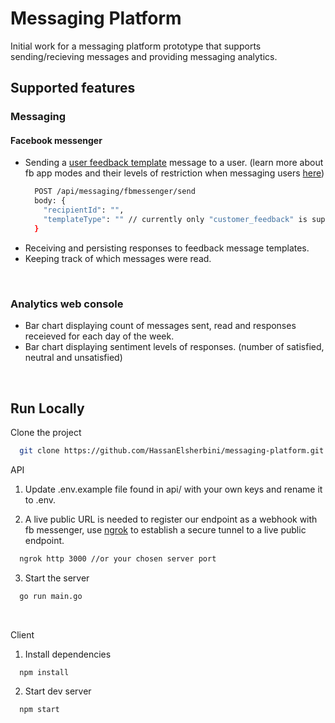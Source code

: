 # Messaging Platform
Initial work for a messaging platform prototype that supports sending/recieving messages and providing messaging analytics.


## Supported features
### Messaging
#### Facebook messenger
- Sending a [user feedback template](https://developers.facebook.com/docs/messenger-platform/send-messages/templates/customer-feedback-template) message to a user. (learn more about fb app modes and their levels of restriction when messaging users [here](https://developers.facebook.com/docs/development/build-and-test))
  ```bash
    POST /api/messaging/fbmessenger/send
    body: {
      "recipientId": "",
      "templateType": "" // currently only "customer_feedback" is supported
    }
  ```
- Receiving and persisting responses to feedback message templates. 
- Keeping track of which messages were read.

<br>

### Analytics web console
- Bar chart displaying count of messages sent, read and responses receieved for each day of the week.
- Bar chart displaying sentiment levels of responses. (number of satisfied, neutral and unsatisfied)


<br>

## Run Locally

Clone the project

```bash
  git clone https://github.com/HassanElsherbini/messaging-platform.git
```

API

1. Update .env.example file found in api/ with your own keys and rename it to .env.

2. A live public URL is needed to register our endpoint as a webhook with fb messenger, use [ngrok](https://ngrok.com/) to establish a secure tunnel to a live public endpoint.
```bash
  ngrok http 3000 //or your chosen server port
```

3. Start the server
```bash
  go run main.go
```

<br>

Client

1. Install dependencies
```bash
  npm install
```

2. Start dev server
```bash
  npm start
```
